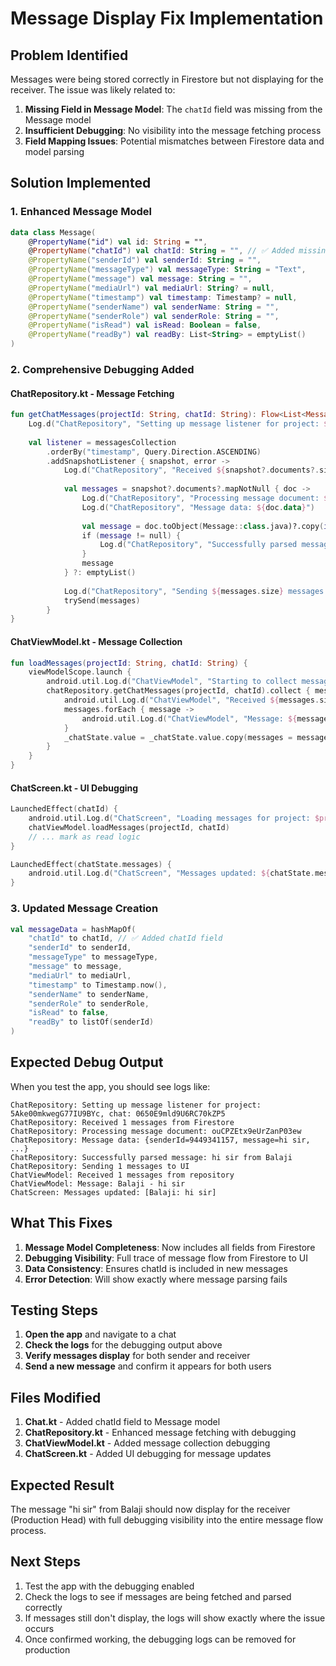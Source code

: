 # Message Display Fix Implementation

## Problem Identified
Messages were being stored correctly in Firestore but not displaying for the receiver. The issue was likely related to:

1. **Missing Field in Message Model**: The `chatId` field was missing from the Message model
2. **Insufficient Debugging**: No visibility into the message fetching process
3. **Field Mapping Issues**: Potential mismatches between Firestore data and model parsing

## Solution Implemented

### 1. Enhanced Message Model
```kotlin
data class Message(
    @PropertyName("id") val id: String = "",
    @PropertyName("chatId") val chatId: String = "", // ✅ Added missing field
    @PropertyName("senderId") val senderId: String = "",
    @PropertyName("messageType") val messageType: String = "Text",
    @PropertyName("message") val message: String = "",
    @PropertyName("mediaUrl") val mediaUrl: String? = null,
    @PropertyName("timestamp") val timestamp: Timestamp? = null,
    @PropertyName("senderName") val senderName: String = "",
    @PropertyName("senderRole") val senderRole: String = "",
    @PropertyName("isRead") val isRead: Boolean = false,
    @PropertyName("readBy") val readBy: List<String> = emptyList()
)
```

### 2. Comprehensive Debugging Added

#### ChatRepository.kt - Message Fetching
```kotlin
fun getChatMessages(projectId: String, chatId: String): Flow<List<Message>> = callbackFlow {
    Log.d("ChatRepository", "Setting up message listener for project: $projectId, chat: $chatId")
    
    val listener = messagesCollection
        .orderBy("timestamp", Query.Direction.ASCENDING)
        .addSnapshotListener { snapshot, error ->
            Log.d("ChatRepository", "Received ${snapshot?.documents?.size ?: 0} messages from Firestore")
            
            val messages = snapshot?.documents?.mapNotNull { doc ->
                Log.d("ChatRepository", "Processing message document: ${doc.id}")
                Log.d("ChatRepository", "Message data: ${doc.data}")
                
                val message = doc.toObject(Message::class.java)?.copy(id = doc.id)
                if (message != null) {
                    Log.d("ChatRepository", "Successfully parsed message: ${message.message} from ${message.senderName}")
                }
                message
            } ?: emptyList()
            
            Log.d("ChatRepository", "Sending ${messages.size} messages to UI")
            trySend(messages)
        }
}
```

#### ChatViewModel.kt - Message Collection
```kotlin
fun loadMessages(projectId: String, chatId: String) {
    viewModelScope.launch {
        android.util.Log.d("ChatViewModel", "Starting to collect messages for project: $projectId, chat: $chatId")
        chatRepository.getChatMessages(projectId, chatId).collect { messages ->
            android.util.Log.d("ChatViewModel", "Received ${messages.size} messages from repository")
            messages.forEach { message ->
                android.util.Log.d("ChatViewModel", "Message: ${message.senderName} - ${message.message}")
            }
            _chatState.value = _chatState.value.copy(messages = messages)
        }
    }
}
```

#### ChatScreen.kt - UI Debugging
```kotlin
LaunchedEffect(chatId) {
    android.util.Log.d("ChatScreen", "Loading messages for project: $projectId, chat: $chatId")
    chatViewModel.loadMessages(projectId, chatId)
    // ... mark as read logic
}

LaunchedEffect(chatState.messages) {
    android.util.Log.d("ChatScreen", "Messages updated: ${chatState.messages.map { "${it.senderName}: ${it.message}" }}")
}
```

### 3. Updated Message Creation
```kotlin
val messageData = hashMapOf(
    "chatId" to chatId, // ✅ Added chatId field
    "senderId" to senderId,
    "messageType" to messageType,
    "message" to message,
    "mediaUrl" to mediaUrl,
    "timestamp" to Timestamp.now(),
    "senderName" to senderName,
    "senderRole" to senderRole,
    "isRead" to false,
    "readBy" to listOf(senderId)
)
```

## Expected Debug Output

When you test the app, you should see logs like:

```
ChatRepository: Setting up message listener for project: 5Ake00mkwegG77IU9BYc, chat: 0650E9mld9U6RC70kZP5
ChatRepository: Received 1 messages from Firestore
ChatRepository: Processing message document: ouCPZEtx9eUrZanP03ew
ChatRepository: Message data: {senderId=9449341157, message=hi sir, ...}
ChatRepository: Successfully parsed message: hi sir from Balaji
ChatRepository: Sending 1 messages to UI
ChatViewModel: Received 1 messages from repository
ChatViewModel: Message: Balaji - hi sir
ChatScreen: Messages updated: [Balaji: hi sir]
```

## What This Fixes

1. **Message Model Completeness**: Now includes all fields from Firestore
2. **Debugging Visibility**: Full trace of message flow from Firestore to UI
3. **Data Consistency**: Ensures chatId is included in new messages
4. **Error Detection**: Will show exactly where message parsing fails

## Testing Steps

1. **Open the app** and navigate to a chat
2. **Check the logs** for the debugging output above
3. **Verify messages display** for both sender and receiver
4. **Send a new message** and confirm it appears for both users

## Files Modified

1. **Chat.kt** - Added chatId field to Message model
2. **ChatRepository.kt** - Enhanced message fetching with debugging
3. **ChatViewModel.kt** - Added message collection debugging
4. **ChatScreen.kt** - Added UI debugging for message updates

## Expected Result

The message "hi sir" from Balaji should now display for the receiver (Production Head) with full debugging visibility into the entire message flow process.

## Next Steps

1. Test the app with the debugging enabled
2. Check the logs to see if messages are being fetched and parsed correctly
3. If messages still don't display, the logs will show exactly where the issue occurs
4. Once confirmed working, the debugging logs can be removed for production











